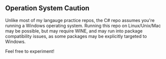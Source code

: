 ## Operation System Caution
Unlike most of my langauge practice repos, the C# repo assumes you're running a Windows operating system.
Running this repo on Linux/Unix/Mac may be possible, but may require WINE, and may run into package compatibility issues,
as some packages may be explicitly targeted to Windows.

Feel free to experiment!